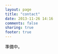 ```yaml
---
layout: page
title: "contact"
date: 2013-11-26 14:16
comments: false
sharing: true
footer: true
---
```

準備中。

